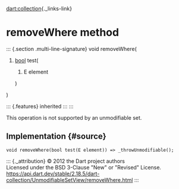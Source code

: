 [dart:collection](../../dart-collection/dart-collection-library){._links-link}

removeWhere method
==================

::: {.section .multi-line-signature}
void removeWhere(

1.  [bool](../../dart-core/bool-class) test(
    1.  E element

    )

)

::: {.features}
inherited
:::
:::

This operation is not supported by an unmodifiable set.

Implementation {#source}
--------------

``` {.language-dart data-language="dart"}
void removeWhere(bool test(E element)) => _throwUnmodifiable();
```

::: {._attribution}
© 2012 the Dart project authors\
Licensed under the BSD 3-Clause \"New\" or \"Revised\" License.\
<https://api.dart.dev/stable/2.18.5/dart-collection/UnmodifiableSetView/removeWhere.html>
:::
